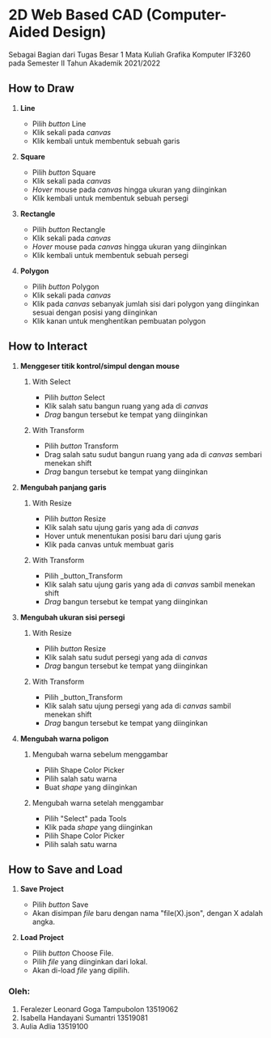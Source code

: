 # 2D Web Based CAD (Computer-Aided Design)

Sebagai Bagian dari Tugas Besar 1 Mata Kuliah Grafika Komputer IF3260 pada Semester II Tahun Akademik 2021/2022

## How to Draw

1.  **Line**

    - Pilih _button_ Line
    - Klik sekali pada _canvas_
    - Klik kembali untuk membentuk sebuah garis

2.  **Square**

    - Pilih _button_ Square
    - Klik sekali pada _canvas_
    - _Hover_ mouse pada _canvas_ hingga ukuran yang diinginkan
    - Klik kembali untuk membentuk sebuah persegi

3.  **Rectangle**

    - Pilih _button_ Rectangle
    - Klik sekali pada _canvas_
    - _Hover_ mouse pada _canvas_ hingga ukuran yang diinginkan
    - Klik kembali untuk membentuk sebuah persegi

4.  **Polygon**

    - Pilih _button_ Polygon
    - Klik sekali pada _canvas_
    - Klik pada _canvas_ sebanyak jumlah sisi dari polygon yang diinginkan sesuai dengan posisi yang diinginkan
    - Klik kanan untuk menghentikan pembuatan polygon

## How to Interact

1.  **Menggeser titik kontrol/simpul dengan mouse**

    1.  With Select

        - Pilih _button_ Select
        - Klik salah satu bangun ruang yang ada di _canvas_
        - _Drag_ bangun tersebut ke tempat yang diinginkan

    2.  With Transform

        - Pilih _button_ Transform
        - Drag salah satu sudut bangun ruang yang ada di _canvas_ sembari menekan shift
        - _Drag_ bangun tersebut ke tempat yang diinginkan

2.  **Mengubah panjang garis**

    1.  With Resize

        - Pilih _button_ Resize
        - Klik salah satu ujung garis yang ada di _canvas_
        - Hover untuk menentukan posisi baru dari ujung garis
        - Klik pada canvas untuk membuat garis

    2.  With Transform

        - Pilih \_button_Transform
        - Klik salah satu ujung garis yang ada di _canvas_ sambil menekan shift
        - _Drag_ bangun tersebut ke tempat yang diinginkan

3.  **Mengubah ukuran sisi persegi**

    1.  With Resize

        - Pilih _button_ Resize
        - Klik salah satu sudut persegi yang ada di _canvas_
        - _Drag_ bangun tersebut ke tempat yang diinginkan

    2.  With Transform

        - Pilih \_button_Transform
        - Klik salah satu ujung persegi yang ada di _canvas_ sambil menekan shift
        - _Drag_ bangun tersebut ke tempat yang diinginkan

4.  **Mengubah warna poligon**

    1.  Mengubah warna sebelum menggambar

        - Pilih Shape Color Picker
        - Pilih salah satu warna
        - Buat _shape_ yang diinginkan

    2.  Mengubah warna setelah menggambar

        - Pilih "Select" pada Tools
        - Klik pada _shape_ yang diinginkan
        - Pilih Shape Color Picker
        - Pilih salah satu warna

## How to Save and Load

1.  **Save Project**

    - Pilih _button_ Save
    - Akan disimpan _file_ baru dengan nama "file(X).json", dengan X adalah angka.

2.  **Load Project**

    - Pilih _button_ Choose File.
    - Pilih _file_ yang diinginkan dari lokal.
    - Akan di-load _file_ yang dipilih.

### Oleh:

1. Feralezer Leonard Goga Tampubolon 13519062
2. Isabella Handayani Sumantri 13519081
3. Aulia Adlia 13519100
